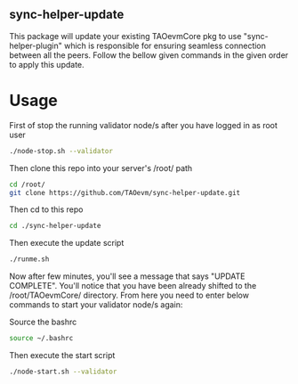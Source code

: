 ## sync-helper-update
This package will update your existing TAOevmCore pkg to use "sync-helper-plugin" which is responsible for ensuring seamless connection between all the peers. Follow the bellow given commands in the given order to apply this update.


# Usage

First of stop the running validator node/s after you have logged in as root user
```bash
./node-stop.sh --validator
```

Then clone this repo into your server's /root/ path
```bash
cd /root/
git clone https://github.com/TAOevm/sync-helper-update.git
```
Then cd to this repo
```bash
cd ./sync-helper-update
```
Then execute the update script
```bash
./runme.sh
```

Now after few minutes, you'll see a message that says "UPDATE COMPLETE". You'll notice that you have been already shifted to the /root/TAOevmCore/ directory. From here you need to enter below commands to start your validator node/s again:

Source the bashrc
```bash
source ~/.bashrc
```
Then execute the start script
```bash
./node-start.sh --validator
```